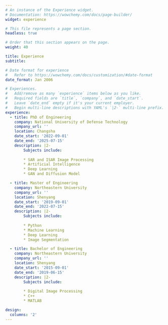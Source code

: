 ```yaml
---
# An instance of the Experience widget.
# Documentation: https://wowchemy.com/docs/page-builder/
widget: experience

# This file represents a page section.
headless: true

# Order that this section appears on the page.
weight: 40

title: Experience
subtitle:

# Date format for experience
#   Refer to https://wowchemy.com/docs/customization/#date-format
date_format: Jan 2006

# Experiences.
#   Add/remove as many `experience` items below as you like.
#   Required fields are `title`, `company`, and `date_start`.
#   Leave `date_end` empty if it's your current employer.
#   Begin multi-line descriptions with YAML's `|2-` multi-line prefix.
experience:
  - title: PhD of Engineering
    company: National University of Defense Technology
    company_url: ''
    location: Changsha
    date_start: '2022-09-01'
    date_end: '2025-07-15'
    description: |2-
        Subjects include:
        
        * SAR and ISAR Image Processing
        * Artificial Intelligence
        * Deep Learning
        * GAN and Diffusion Model

  - title: Master of Engineering
    company: Northeastern University
    company_url: ''
    location: Shenyang
    date_start: '2019-09-01'
    date_end: '2022-07-15'
    description: |2-
        Subjects include:
        
        * Python
        * Machine Learning
        * Deep Learning
        * Image Segmentation

  - title: Bachelor of Engineering
    company: Northeastern University
    company_url: ''
    location: Shenyang
    date_start: '2015-09-01'
    date_end: '2019-06-15'
    description: |2-
        Subjects include:
        
        * Digital Image Processing
        * C++
        * MATLAB

design:
  columns: '2'
---
```

